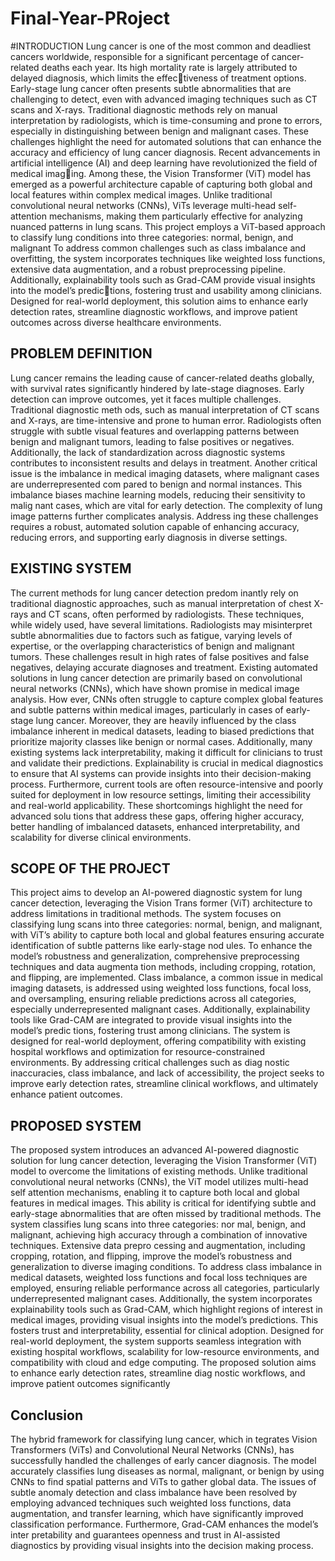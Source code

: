 # Final-Year-PRoject

#INTRODUCTION
Lung cancer is one of the most common and deadliest cancers worldwide, responsible for a significant percentage of cancer-related deaths each year. Its high mortality rate is largely attributed to delayed diagnosis, which limits the effectiveness of treatment options. Early-stage lung cancer often presents subtle abnormalities that are challenging to detect, even with advanced imaging techniques such as CT scans and X-rays. Traditional diagnostic methods rely on manual interpretation by radiologists, which is time-consuming and prone to errors, especially in distinguishing between benign and malignant cases. These challenges highlight the need for automated solutions that can enhance the accuracy and efficiency of lung cancer diagnosis. Recent advancements in artificial intelligence (AI) and deep learning have revolutionized the field of medical imaging. Among these, the Vision Transformer (ViT) model has emerged as a powerful architecture capable of capturing both global and local features within complex medical images. Unlike traditional convolutional neural networks (CNNs), ViTs leverage multi-head self-attention mechanisms, making them particularly effective for analyzing nuanced patterns in lung scans. This project employs a ViT-based approach to classify lung conditions into three categories: normal, benign, and malignant To address common challenges such as class imbalance and overfitting, the system incorporates techniques like weighted loss functions, extensive data augmentation, and a robust preprocessing pipeline. Additionally, explainability tools such as Grad-CAM provide visual insights into the model’s predictions, fostering trust and usability among clinicians. Designed for real-world deployment, this solution aims to enhance early detection rates, streamline diagnostic workflows, and improve patient outcomes across diverse healthcare environments.

## PROBLEM DEFINITION
Lung cancer remains the leading cause of cancer-related deaths globally, with survival rates significantly hindered by late-stage diagnoses. Early detection can improve outcomes, yet it faces multiple challenges. Traditional diagnostic meth ods, such as manual interpretation of CT scans and X-rays, are time-intensive and prone to human error. Radiologists often struggle with subtle visual features and overlapping patterns between benign and malignant tumors, leading to false positives or negatives. Additionally, the lack of standardization across diagnostic systems contributes to inconsistent results and delays in treatment. Another critical issue is the imbalance in medical imaging datasets, where malignant cases are underrepresented com pared to benign and normal instances. This imbalance biases machine learning models, reducing their sensitivity to malig nant cases, which are vital for early detection. The complexity of lung image patterns further complicates analysis. Address ing these challenges requires a robust, automated solution capable of enhancing accuracy, reducing errors, and supporting early diagnosis in diverse settings.

## EXISTING SYSTEM
The current methods for lung cancer detection predom inantly rely on traditional diagnostic approaches, such as manual interpretation of chest X-rays and CT scans, often performed by radiologists. These techniques, while widely used, have several limitations. Radiologists may misinterpret subtle abnormalities due to factors such as fatigue, varying levels of expertise, or the overlapping characteristics of benign and malignant tumors. These challenges result in high rates of false positives and false negatives, delaying accurate diagnoses and treatment. Existing automated solutions in lung cancer detection are primarily based on convolutional neural networks (CNNs), which have shown promise in medical image analysis. How ever, CNNs often struggle to capture complex global features and subtle patterns within medical images, particularly in cases of early-stage lung cancer. Moreover, they are heavily influenced by the class imbalance inherent in medical datasets, leading to biased predictions that prioritize majority classes like benign or normal cases. Additionally, many existing systems lack interpretability, making it difficult for clinicians to trust and validate their predictions. Explainability is crucial in medical diagnostics to ensure that AI systems can provide insights into their decision-making process. Furthermore, current tools are often resource-intensive and poorly suited for deployment in low resource settings, limiting their accessibility and real-world applicability. These shortcomings highlight the need for advanced solu tions that address these gaps, offering higher accuracy, better handling of imbalanced datasets, enhanced interpretability, and scalability for diverse clinical environments.

## SCOPE OF THE PROJECT
This project aims to develop an AI-powered diagnostic system for lung cancer detection, leveraging the Vision Trans former (ViT) architecture to address limitations in traditional methods. The system focuses on classifying lung scans into three categories: normal, benign, and malignant, with ViT’s ability to capture both local and global features ensuring accurate identification of subtle patterns like early-stage nod ules. To enhance the model’s robustness and generalization, comprehensive preprocessing techniques and data augmenta tion methods, including cropping, rotation, and flipping, are implemented. Class imbalance, a common issue in medical imaging datasets, is addressed using weighted loss functions, focal loss, and oversampling, ensuring reliable predictions across all categories, especially underrepresented malignant cases. Additionally, explainability tools like Grad-CAM are integrated to provide visual insights into the model’s predic tions, fostering trust among clinicians. The system is designed for real-world deployment, offering compatibility with existing hospital workflows and optimization for resource-constrained environments. By addressing critical challenges such as diag nostic inaccuracies, class imbalance, and lack of accessibility, the project seeks to improve early detection rates, streamline clinical workflows, and ultimately enhance patient outcomes.

## PROPOSED SYSTEM
The proposed system introduces an advanced AI-powered diagnostic solution for lung cancer detection, leveraging the Vision Transformer (ViT) model to overcome the limitations of existing methods. Unlike traditional convolutional neural networks (CNNs), the ViT model utilizes multi-head self attention mechanisms, enabling it to capture both local and global features in medical images. This ability is critical for identifying subtle and early-stage abnormalities that are often missed by traditional methods. The system classifies lung scans into three categories: nor mal, benign, and malignant, achieving high accuracy through a combination of innovative techniques. Extensive data prepro cessing and augmentation, including cropping, rotation, and flipping, improve the model’s robustness and generalization to diverse imaging conditions. To address class imbalance in medical datasets, weighted loss functions and focal loss techniques are employed, ensuring reliable performance across all categories, particularly underrepresented malignant cases. Additionally, the system incorporates explainability tools such as Grad-CAM, which highlight regions of interest in medical images, providing visual insights into the model’s predictions. This fosters trust and interpretability, essential for clinical adoption. Designed for real-world deployment, the system supports seamless integration with existing hospital workflows, scalability for low-resource environments, and compatibility with cloud and edge computing. The proposed solution aims to enhance early detection rates, streamline diag nostic workflows, and improve patient outcomes significantly

## Conclusion
The hybrid framework for classifying lung cancer, which in tegrates Vision Transformers (ViTs) and Convolutional Neural Networks (CNNs), has successfully handled the challenges of early cancer diagnosis. The model accurately classifies lung diseases as normal, malignant, or benign by using CNNs to find spatial patterns and ViTs to gather global data. The issues of subtle anomaly detection and class imbalance have been resolved by employing advanced techniques such weighted loss functions, data augmentation, and transfer learning, which have significantly improved classification performance. Furthermore, Grad-CAM enhances the model’s inter pretability and guarantees openness and trust in AI-assisted diagnostics by providing visual insights into the decision making process.
